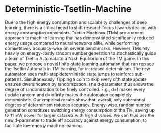 # Deterministic-Tsetlin-Machine
Due to the high energy consumption and scalability challenges of deep learning, there is a critical need to shift research focus towards dealing with energy consumption constraints. Tsetlin Machines (TMs) are a recent approach to machine learning that has demonstrated significantly reduced energy usage compared to neural networks alike, while performing competitively accuracy-wise on several benchmarks. However, TMs rely heavily on energy-costly random number generation to stochastically guide a team of Tsetlin Automata to a Nash Equilibrium of the TM game. In this paper, we propose a novel finite-state learning automaton that can replace the Tsetlin Automata in TM learning, for increased determinism. The new automaton uses multi-step deterministic state jumps to reinforce sub-patterns. Simultaneously, flipping a coin to skip every d'th state update ensures diversification by randomization. The d-parameter thus allows the degree of randomization to be finely controlled. E.g., d=1 makes every update random and d=infinity makes the automaton completely deterministic.  Our empirical results show that, overall, only substantial degrees of determinism reduces accuracy. Energy-wise, random number generation constitutes switching energy consumption of the TM, saving up to 11 mW power for larger datasets with high d values. We can thus use the new d-parameter to trade off accuracy against energy consumption, to facilitate low-energy machine learning.
